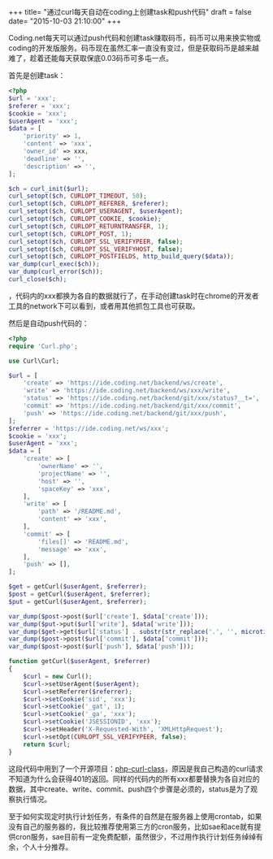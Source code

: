+++
title= "通过curl每天自动在coding上创建task和push代码"
draft = false
date= "2015-10-03 21:10:00"
+++

Coding.net每天可以通过push代码和创建task赚取码币，码币可以用来换实物或coding的开发版服务。码币现在虽然汇率一直没有变过，但是获取码币是越来越难了，趁着还能每天获取保底0.03码币可多屯一点。

首先是创建task：

```php
<?php
$url = 'xxx';
$referer = 'xxx';
$cookie = 'xxx';
$userAgent = 'xxx';
$data = [
    'priority' => 1,
    'content' => 'xxx',
    'owner_id' => xxx,
    'deadline' => '',
    'description' => '',
]; 

$ch = curl_init($url);
curl_setopt($ch, CURLOPT_TIMEOUT, 50);
curl_setopt($ch, CURLOPT_REFERER, $referer);
curl_setopt($ch, CURLOPT_USERAGENT, $userAgent);
curl_setopt($ch, CURLOPT_COOKIE, $cookie);
curl_setopt($ch, CURLOPT_RETURNTRANSFER, 1);
curl_setopt($ch, CURLOPT_POST, 1);
curl_setopt($ch, CURLOPT_SSL_VERIFYPEER, false);
curl_setopt($ch, CURLOPT_SSL_VERIFYHOST, false);
curl_setopt($ch, CURLOPT_POSTFIELDS, http_build_query($data));
var_dump(curl_exec($ch));
var_dump(curl_error($ch));
curl_close($ch);
```

，代码内的xxx都换为各自的数据就行了，在手动创建task时在chrome的开发者工具的network下可以看到，或者用其他抓包工具也可获取。

然后是自动push代码的：

```php
<?php
require 'Curl.php';

use Curl\Curl;

$url = [
    'create' => 'https://ide.coding.net/backend/ws/create',
    'write' => 'https://ide.coding.net/backend/ws/xxx/write',
    'status' => 'https://ide.coding.net/backend/git/xxx/status?__t=',
    'commit' => 'https://ide.coding.net/backend/git/xxx/commit',
    'push' => 'https://ide.coding.net/backend/git/xxx/push',
];
$referrer = 'https://ide.coding.net/ws/xxx';
$cookie = 'xxx';
$userAgent = 'xxx';
$data = [
    'create' => [
        'ownerName' => '',
        'projectName' => '',
        'host' => '',
        'spaceKey' => 'xxx',
    ],
    'write' => [
        'path' => '/README.md',
        'content' => 'xxx',
    ],
    'commit' => [
        'files[]' => 'README.md',
        'message' => 'xxx',
    ],
    'push' => [],
]; 

$get = getCurl($userAgent, $referrer);
$post = getCurl($userAgent, $referrer);
$put = getCurl($userAgent, $referrer);

var_dump($post->post($url['create'], $data['create']));
var_dump($put->put($url['write'], $data['write']));
var_dump($get->get($url['status'] . substr(str_replace('.', '', microtime(true)), 0, 13)));
var_dump($post->post($url['commit'], $data['commit']));
var_dump($post->post($url['push'], $data['push']));

function getCurl($userAgent, $referrer)
{
    $curl = new Curl();
    $curl->setUserAgent($userAgent);
    $curl->setReferrer($referrer);
    $curl->setCookie('sid', 'xxx');
    $curl->setCookie('_gat', 1);
    $curl->setCookie('_ga', 'xxx');
    $curl->setCookie('JSESSIONID', 'xxx');
    $curl->setHeader('X-Requested-With', 'XMLHttpRequest');
    $curl->setOpt(CURLOPT_SSL_VERIFYPEER, false);
    return $curl;
}
```

这段代码中用到了一个开源项目：[php-curl-class](https://github.com/php-curl-class/php-curl-class/blob/master/src/Curl/Curl.php)，原因是我自己构造的curl请求不知道为什么会获得401的返回。同样的代码内的所有xxx都要替换为各自对应的数据，其中create、write、commit、push四个步骤是必须的，status是为了观察执行情况。

至于如何实现定时执行计划任务，有条件的自然是在服务器上使用crontab，如果没有自己的服务器的，我比较推荐使用第三方的cron服务，比如sae和ace就有提供cron服务，sae目前有一定免费配额，虽然很少，不过用作执行计划任务绰绰有余，个人十分推荐。